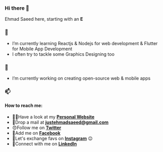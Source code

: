 ### Hi there 👋

Ehmad Saeed here, starting with an **E**

### 🌱

- I’m currently learning Reactjs & Nodejs for web development & Flutter for Mobile App Development
- I often try to tackle some Graphics Designing too

### 🔭

- I’m currently working on creating open-source web & mobile apps

### 📫

#### How to reach me:

- 🤞🏻Have a look at my **[Personal Website](https://ehmadsaeed.me/)**
- 📧Drop a mail at **[justehmadsaeed@gmail.com](mailto:justehmadsaeed@gmail.com)**
- 😍Follow me on **[Twitter](https://twitter.com/justEhmadSaeed)**
- 🎉Add me on **[Facebook](https://www.facebook.com/justEhmadSaeed)**
- 🙌Let's exchange favs on **[Instagram](https://www.instagram.com/justEhmadSaeed)** 😉
- 👏Connect with me on **[LinkedIn](https://www.linkedin.com/in/justehmadsaeed/)**


<!--

Here are some ideas to get you started:

- 👯 I’m looking to collaborate on ...
- 🤔 I’m looking for help with ...
- 💬 Ask me about
- 😄 Pronouns: ...
- ⚡ Fun fact: ...
-->
